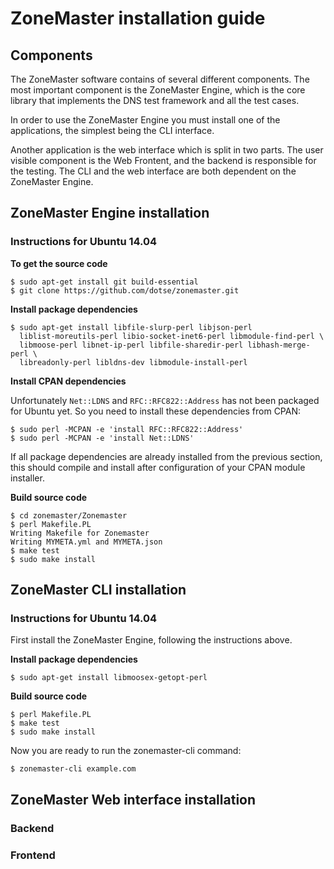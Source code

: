 # ZoneMaster installation guide

## Components

The ZoneMaster software contains of several different components. The most important component is the ZoneMaster Engine, which is the core library that implements the DNS test framework and all the test cases.

In order to use the ZoneMaster Engine you must install one of the applications, the simplest being the CLI interface.

Another application is the web interface which is split in two parts. The user visible component is the Web Frontent, and the backend is responsible for the testing. The CLI and the web interface are both dependent on the ZoneMaster Engine.

## ZoneMaster Engine installation

### Instructions for Ubuntu 14.04

**To get the source code**

```
$ sudo apt-get install git build-essential
$ git clone https://github.com/dotse/zonemaster.git
```

**Install package dependencies**

```
$ sudo apt-get install libfile-slurp-perl libjson-perl
  liblist-moreutils-perl libio-socket-inet6-perl libmodule-find-perl \
  libmoose-perl libnet-ip-perl libfile-sharedir-perl libhash-merge-perl \
  libreadonly-perl libldns-dev libmodule-install-perl
```

**Install CPAN dependencies**

Unfortunately `Net::LDNS` and `RFC::RFC822::Address` has not been packaged for Ubuntu yet. So you need to install these dependencies from CPAN:

```
$ sudo perl -MCPAN -e 'install RFC::RFC822::Address'
$ sudo perl -MCPAN -e 'install Net::LDNS'
```

If all package dependencies are already installed from the previous section, this should compile and install after configuration of your CPAN module installer.

**Build source code**

```
$ cd zonemaster/Zonemaster
$ perl Makefile.PL
Writing Makefile for Zonemaster
Writing MYMETA.yml and MYMETA.json
$ make test
$ sudo make install
```

## ZoneMaster CLI installation

### Instructions for Ubuntu 14.04

First install the ZoneMaster Engine, following the instructions above.

**Install package dependencies**

```$ sudo apt-get install libmoosex-getopt-perl```

**Build source code**
```$ cd zonemaster/Zonemaster-CLI
$ perl Makefile.PL
$ make test
$ sudo make install
```

Now you are ready to run the zonemaster-cli command:

```$ zonemaster-cli example.com```


## ZoneMaster Web interface installation

### Backend

### Frontend
